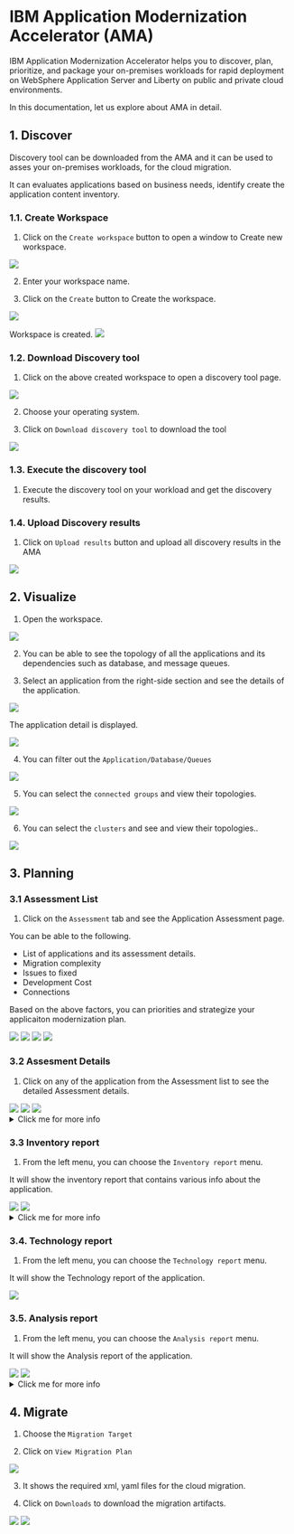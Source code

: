 # IBM Application Modernization Accelerator (AMA)

IBM Application Modernization Accelerator helps you to discover, plan, prioritize, and package your on-premises workloads for rapid deployment on WebSphere Application Server and Liberty on public and private cloud environments.

In this documentation, let us explore about AMA in detail.

## 1. Discover

Discovery tool can be downloaded from the AMA and it can be used to asses your on-premises workloads, for the cloud migration. 

It can evaluates applications based on business needs, identify create the  application content inventory.

### 1.1. Create Workspace

1. Click on the `Create workspace` button to open a window to Create new workspace.

<img src="images/a-11-workspace-1.png">

2. Enter your workspace name.

3. Click on the `Create` button to Create the workspace.

<img src="images/a-11-workspace-2.png">

Workspace is created.
<img src="images/a-11-workspace-3.png">

### 1.2. Download Discovery tool

1. Click on the above created workspace to open a discovery tool page.

<img src="images/a-12-discovery-1.png">

2. Choose your operating system.

3. Click on `Download discovery tool` to download the tool

<img src="images/a-12-discovery-2.png">

### 1.3. Execute the discovery tool 

1.  Execute the discovery tool on your workload and get the discovery results.


### 1.4. Upload Discovery results

1. Click on `Upload results` button and upload all discovery results in the AMA

<img src="images/a-13-upload-results.png">

## 2. Visualize

1. Open the workspace.

<img src="images/a-14-visualize-0.png">

2. You can be able to see the topology of all the applications and its dependencies such as database, and message queues.

3. Select an application from the right-side section and see the details of the application.

<img src="images/a-14-visualize-1.png">

The application detail is displayed.

<img src="images/a-14-visualize-2.png">

4. You can filter out the `Application/Database/Queues`

<img src="images/a-14-visualize-3.png">

5. You can select the `connected groups` and view their topologies.

<img src="images/a-14-visualize-4.png">

6. You can select the `clusters` and see and view their topologies..

<img src="images/a-14-visualize-5.png">

## 3. Planning

### 3.1 Assessment List

1. Click on the `Assessment` tab and see the Application Assessment page.

You can be able to the following.
- List of applications and its assessment details.
- Migration complexity
- Issues to fixed
- Development Cost
- Connections

Based on the above factors, you can priorities and strategize your applicaiton modernization plan.

<img src="images/a-15-plan-1.png">
<img src="images/a-15-plan-2.png">
<img src="images/a-15-plan-3.png">
<img src="images/a-15-plan-4.png">

### 3.2 Assesment Details

1. Click on any of the application from the Assessment list to see the detailed Assessment details.

<img src="images/a-16-detail-11.png">
<img src="images/a-16-detail-12.png">
<img src="images/a-16-detail-13.png">

<details><summary>Click me for more info</summary>

<img src="images/a-16-detail-14.png">
<img src="images/a-16-detail-15.png">
<img src="images/a-16-detail-16.png">
<img src="images/a-16-detail-17.png">
<img src="images/a-16-detail-18.png">
<img src="images/a-16-detail-19.png">
<img src="images/a-16-detail-20.png">
<img src="images/a-16-detail-21.png">
<img src="images/a-16-detail-22.png">
<img src="images/a-16-detail-23.png">
</details>

### 3.3 Inventory report

1. From the left menu, you can choose the `Inventory report` menu.

It will show the inventory report that contains various info about the application.

<img src="images/a-18-report-inventory-10.png">
<img src="images/a-18-report-inventory-11.png">

<details><summary>Click me for more info</summary>

<img src="images/a-18-report-inventory-12.png">
<img src="images/a-18-report-inventory-13.png">
<img src="images/a-18-report-inventory-14.png">
<img src="images/a-18-report-inventory-15.png">
<img src="images/a-18-report-inventory-16.png">
<img src="images/a-18-report-inventory-17.png">
<img src="images/a-18-report-inventory-18.png">
<img src="images/a-18-report-inventory-19.png">
<img src="images/a-18-report-inventory-20.png">
<img src="images/a-18-report-inventory-21.png">
<img src="images/a-18-report-inventory-22.png">
<img src="images/a-18-report-inventory-23.png">
</details>

### 3.4. Technology report

1. From the left menu, you can choose the `Technology report` menu.

It will show the Technology report of the application.

<img src="images/a-17-report-tech.png">

### 3.5. Analysis report

1. From the left menu, you can choose the `Analysis report` menu.

It will show the Analysis report of the application.

<img src="images/a-19-report-issues-1.png">
<img src="images/a-19-report-issues-2.png">

<details><summary>Click me for more info</summary>

<img src="images/a-19-report-issues-3.png">
<img src="images/a-19-report-issues-4.png">
<img src="images/a-19-report-issues-5.png">
<img src="images/a-19-report-issues-7.png">
<img src="images/a-19-report-issues-8.png">
</details>

## 4. Migrate

1. Choose the `Migration Target`

2. Click on `View Migration Plan`

<img src="images/a-20-migration-plan-1.png">

3. It shows the required xml, yaml files for the cloud migration.

4. Click on `Downloads` to download the migration artifacts.

<img src="images/a-20-migration-plan-2.png">
<img src="images/a-20-migration-plan-3.png">